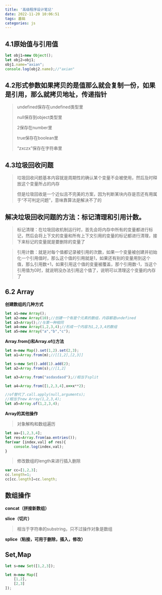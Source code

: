 ```yaml
---
title: '高级程序设计笔记'
date: 2022-11-20 10:06:51
tags: 基础
categories: js
---
```


## 4.1原始值与引用值

```javascript
let obj1=new Object();
let obj2=obj1;
obj1.name="axian";
console.log(obj2.name);//"axian"
```

## 4.2形式参数如果拷贝的是值那么就会复制一份，如果是引用，那么就拷贝地址，传递指针

> undefined保存在undefined类型里
>
> null保存到object类型里
>
> 2保存在number里
>
> true保存在boolean里
>
> “zxczx”保存在字符串里

## 4.3垃圾回收问题

> 垃圾回收问题基本内容就是周期性的确认某个变量不会被使用，然后及时释放这个变量所占的内存
>
> 但是垃圾回收是一个近似且不完美的方案，因为判断某块内存是否还有用属于“不可判定问题”，意味靠算法是解决不了的

## 解决垃圾回收问题的方法：标记清理和引用计数。

> 标记清理：在垃圾回收机制运行时，首先会将内存中所有的变量都进行标记，然后会将上下文的变量和所有上下文引用的变量的标记都进行清理，接下来标记的变量就是要删除的变量了

> 引用计数：就是对每个值都记录被引用的次数，如果一个变量被创建并初始化一个引用值时，那么这个值的引用就是1，如果还有别的变量用到这个值，那么引用数+1，如果引用这个值的变量被覆盖，那个引用数-1，当这个引用值为0时，就说明没办法引用这个值了，说明可以清理这个变量的内存了

## 6.2 Array

**创建数组的几种方式**

```javascript
let a1=new Array();
let a2=new Array(10);//创建一个有是个元素的数组，内容都是undefined
let a3=Array();//与第一种相同
let a4=new Array(1,2,3,4);//形成一个内容为1,2,3,4的数组
let a5=new Array("a","b","c");
```

**Array.from()和Array.of()方法**

```javascript
let m=new Map().set(1,2).set(2,3);
let a1=Array.from(m);//[[1,2],[2,3]]

let s=new Set().add(1).add(2);
let a2=Array.from(s);//[1,2]

let a3=Array.from("asdasdasd");//相当于split

let a4=Array.from([1,2,3,4],x=>x**2);

//of替代了.call.apply(null,arguments);
//相当于new Array(1,2,3,4);
let a5=Array.of(1,2,3,4);
```

**Array的其他操作**

> 对象解构和数组遍历

```javascript
let aa=[1,2,3,4];
let res=Array.from(aa.entries());
for(var [index,val] of res){
    console.log(index,val);
}
```

> 修改数组的length来进行插入删除

```javascript
var cc=[1,2,3];
cc.length=1;
cc[cc.length]=cc.length;
```

## 数组操作

**concat（拼接新数组）**

**slice（切片）**

> 相当于字符串的substring，只不过操作对象是数组

**splice（粘接，可用于删除，插入，修改）**

## Set,Map

```javascript
let s=new Set([1,2,3]);

let m=new Map([
    [1,2],
    [2,3]
]);
```
